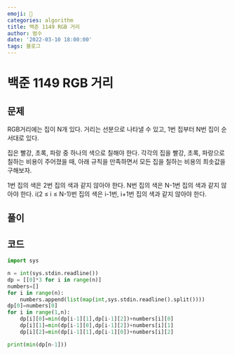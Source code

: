 ```yaml
---
emoji: 🏃
categories: algorithm
title: 백준 1149 RGB 거리
author: 범수
date: '2022-03-10 18:00:00'
tags: 블로그
---
```

<!-- 
튜토리얼, 하우 투 가이드, 설명 ,레퍼런스 
https://documentation.divio.com/tutorials/
-->

# 백준 1149 RGB 거리
## 문제
RGB거리에는 집이 N개 있다. 거리는 선분으로 나타낼 수 있고, 1번 집부터 N번 집이 순서대로 있다.

집은 빨강, 초록, 파랑 중 하나의 색으로 칠해야 한다. 각각의 집을 빨강, 초록, 파랑으로 칠하는 비용이 주어졌을 때, 아래 규칙을 만족하면서 모든 집을 칠하는 비용의 최솟값을 구해보자.

1번 집의 색은 2번 집의 색과 같지 않아야 한다.
N번 집의 색은 N-1번 집의 색과 같지 않아야 한다.
i(2 ≤ i ≤ N-1)번 집의 색은 i-1번, i+1번 집의 색과 같지 않아야 한다.
## 풀이
## 코드
```PYTHON
import sys

n = int(sys.stdin.readline())
dp = [[0]*3 for i in range(n)]
numbers=[]
for i in range(n):
    numbers.append(list(map(int,sys.stdin.readline().split())))
dp[0]=numbers[0]
for i in range(1,n):
    dp[i][0]=min(dp[i-1][1],dp[i-1][2])+numbers[i][0]
    dp[i][1]=min(dp[i-1][0],dp[i-1][2])+numbers[i][1]
    dp[i][2]=min(dp[i-1][1],dp[i-1][0])+numbers[i][2]

print(min(dp[n-1]))
```